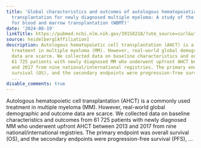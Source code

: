 ```yaml
---
title: 'Global characteristics and outcomes of autologous hematopoietic stem cell
  transplantation for newly diagnosed multiple myeloma: A study of the worldwide network
  for blood and marrow transplantation (WBMT)'
date: '2024-08-19'
linkTitle: https://pubmed.ncbi.nlm.nih.gov/39158218/?utm_source=curl&utm_medium=rss&utm_campaign=pubmed-2&utm_content=1FakS-2QOkCT8HsMOQP1bCRQ4YzyumYOmxmF0moLsQ3dFB1E9V&fc=20220326224207&ff=20240819181131&v=2.18.0.post9+e462414
source: heidelberg[Affiliation]
description: Autologous hematopoietic cell transplantation (AHCT) is a commonly used
  treatment in multiple myeloma (MM). However, real-world global demographic and outcome
  data are scarce. We collected data on baseline characteristics and outcomes from
  61 725 patients with newly diagnosed MM who underwent upfront AHCT between 2013
  and 2017 from nine national/international registries. The primary endpoint was overall
  survival (OS), and the secondary endpoints were progression-free survival (PFS),
  ...
disable_comments: true
---
```

Autologous hematopoietic cell transplantation (AHCT) is a commonly used treatment in multiple myeloma (MM). However, real-world global demographic and outcome data are scarce. We collected data on baseline characteristics and outcomes from 61 725 patients with newly diagnosed MM who underwent upfront AHCT between 2013 and 2017 from nine national/international registries. The primary endpoint was overall survival (OS), and the secondary endpoints were progression-free survival (PFS), ...